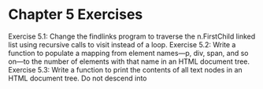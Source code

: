 # Chapter 5 Exercises

Exercise 5.1: Change the findlinks program to traverse the n.FirstChild linked list using
recursive calls to visit instead of a loop.
Exercise 5.2: Write a function to populate a mapping from element names—p, div, span, and
so on—to the number of elements with that name in an HTML document tree.
Exercise 5.3: Write a function to print the contents of all text nodes in an HTML document tree. Do not descend into <script> or <style> elements, since their contents are not visible in a web browser.